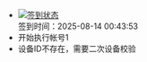 - [![签到状态](https://github.com/p7wm/Cloud189-Actions/actions/workflows/main.yml/badge.svg?branch=main)](https://github.com/p7wm/Cloud189-Actions/actions/workflows/main.yml) <br> 签到时间：2025-08-14 00:43:53
- 开始执行帐号1
- 设备ID不存在，需要二次设备校验
